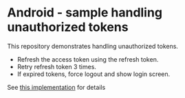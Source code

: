# Android - sample handling unauthorized tokens

This repository demonstrates handling unauthorized tokens.

- Refresh the access token using the refresh token.
- Retry refresh token 3 times.
- If expired tokens, force logout and show login screen.

See [this implementation](https://github.com/STAR-ZERO/android-unauthorized-sample/blob/main/app/src/main/java/com/star_zero/unauthorizedsample/api/AccessTokenAuthenticator.kt) for details
